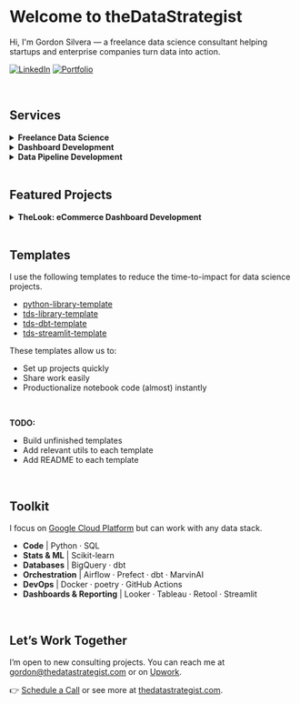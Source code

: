 # Welcome to theDataStrategist

Hi, I'm Gordon Silvera — a freelance data science consultant helping startups and enterprise companies turn data into action.

[![LinkedIn](https://img.shields.io/badge/-LinkedIn-blue?style=flat&logo=linkedin)](https://www.linkedin.com/in/gordonsilvera)
[![Portfolio](https://img.shields.io/badge/-Portfolio-black?style=flat&logo=github)]([https://yourportfolio.com](https://github.com/the-datastrategist/.github/edit/main/README.md))

<br>

## Services

<details>
  <summary><b> Freelance Data Science</b></summary>

  I've worked as a data scientist for companies including<br>
  
  <img src="https://upload.wikimedia.org/wikipedia/commons/2/26/Spotify_logo_with_text.svg" alt="Spotify" width="100"/><br>
  <b>Senior Data Scientist</b> @ Spotify<br><br>
  
  <img src="https://upload.wikimedia.org/wikipedia/commons/f/fa/Indeed_logo.png" alt="Indeed" width="100"/><br>
  <b>Senior Product Scientist</b> @ Indeed<br><br>
  
  <img src="images/logos/cirkul-seeklogo-2.svg" alt="Cirkul" width="100"/><br>
  <b>Data Science Consultant</b> @ Cirkul<br><br>
  
  <img src="images/logos/digitas-seeklogo.png" alt="Digitas" width="100"/><br>
  <b>Data Scientist</b> @ Digitas<br><br>

</details>

<details>
  <summary><b> Dashboard Development</b></summary>

  We will build and maintain custom dashboards for your organization
  - Example 1
  - Example 2
  - Example 3

</details>

<details>
  <summary><b> Data Pipeline Development</b></summary>

  We will build and maintain data pipelines for your organization
  - Example 1
  - Example 2
  - Example 3

</details>

<br>

## Featured Projects

<details>
  <summary><b>TheLook: eCommerce Dashboard Development</b></summary>

  <br>
  
  We build data pipelines and dashboards using best-in-class services such as Fivetran, Google BigQuery, dbt, and Looker. 
  We combine this with strategic frameworks to ensure the data, metrics, and dashboards are properly understood across the business.
  
  In this project, we use data from a fictitious e-commerce company, TheLook, to build the technical and strategic components below. 
  The source data are publicly available from Google.

  <img src="images/thelook_company_metrics_dashboard_2.png" width="50%" />

  __Deliverables__ 
  - [Project Brief | Google Sheets](https://docs.google.com/document/d/1lKgfRu8e3j__711EazlMn1VUS68wOilqYVmDALAmbTQ/edit?usp=sharing). A summary of the work to complete. I create a project brief for every project.
  - [Company Metrics Dashboard | Looker Studio](https://lookerstudio.google.com/reporting/44a538de-96fc-4af6-a534-33f5090634b3). A simple executive summary for business performance.
  - [Data Pipeline | dbt + BigQuery](https://github.com/the-datastrategist/thelook-ecommerce). The data pipeline that sources the Company Metrics Dashboard.
  - [Dashboard Design | Figma](https://www.figma.com/design/vYJqKy7vMKfDc5Kr8rZAkN/tDS-%7C-Dashboard-Design-Template?node-id=0-1&p=f). Before the build, we can design your dashboard.
  - [Data Catalog | Google Sheets](https://docs.google.com/spreadsheets/d/1mhPl2p2TV6lHnVCt50jer-9SrDpR4ChXdnThSBOyMbI/edit?gid=2036193832#gid=2036193832). This simple Data Catalog will help us track, understand, and communicate your data from where it's sourced until when it's used.

  __TODO__
  - Improve dashboard image
  - Add links to deliverables
  - Complete Company Metrics dashboard
  - Improve visualizations in Company Metrics dashboard
  - Move dbt pipeline to poetry

  <br>

</details>


<br>

## Templates

I use the following templates to reduce the time-to-impact for data science projects.
- [python-library-template](https://github.com/the-datastrategist/python-library-template)
- [tds-library-template](https://github.com/the-datastrategist/tds-library-template)
- [tds-dbt-template](https://github.com/the-datastrategist/tds-dbt-template)
- [tds-streamlit-template](https://github.com/the-datastrategist/tds-streamlit-template)

These templates allow us to:
- Set up projects quickly
- Share work easily
- Productionalize notebook code (almost) instantly

<br>

__TODO:__
- Build unfinished templates
- Add relevant utils to each template
- Add README to each template

<br>

## Toolkit

I focus on [Google Cloud Platform](https://cloud.google.com/) but can work with any data stack.

- __Code__ | Python · SQL
- __Stats & ML__ | Scikit-learn
- __Databases__ | BigQuery · dbt
- __Orchestration__ | Airflow · Prefect · dbt · MarvinAI
- __DevOps__ | Docker · poetry · GitHub Actions
- __Dashboards & Reporting__ | Looker · Tableau · Retool · Streamlit

<br>

## Let’s Work Together

I’m open to new consulting projects.
You can reach me at [gordon@thedatastrategist.com](mailto:gordon@thedatastrategist.com) or on [Upwork](https://www.upwork.com/freelancers/thedatastrategist).

👉 [Schedule a Call](https://calendly.com/gordon-silvera/thedatastrategist-initial-meeting) or see more at
[thedatastrategist.com](https://www.thedatastrategist.com).
